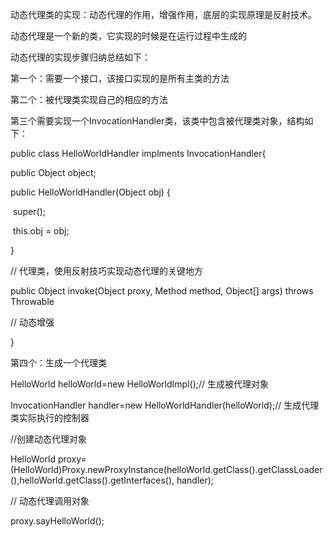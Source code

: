 动态代理类的实现：动态代理的作用，增强作用，底层的实现原理是反射技术。

动态代理是一个新的类，它实现的时候是在运行过程中生成的



动态代理的实现步骤归纳总结如下：



第一个：需要一个接口，该接口实现的是所有主类的方法



第二个：被代理类实现自己的相应的方法



第三个需要实现一个InvocationHandler类，该类中包含被代理类对象，结构如下：



public class HelloWorldHandler implments InvocationHandler{

public Object object;

public HelloWorldHandler(Object obj) {

​        super();

​        this.obj = obj;

 }



// 代理类，使用反射技巧实现动态代理的关键地方

public Object invoke(Object proxy, Method method, Object[] args) throws Throwable

// 动态增强



}



第四个：生成一个代理类

 HelloWorld helloWorld=new HelloWorldImpl();// 生成被代理对象

  InvocationHandler handler=new HelloWorldHandler(helloWorld);// 生成代理类实际执行的控制器

  //创建动态代理对象

 HelloWorld proxy=(HelloWorld)Proxy.newProxyInstance(helloWorld.getClass().getClassLoader(),helloWorld.getClass().getInterfaces(), handler);

// 动态代理调用对象

proxy.sayHelloWorld();

